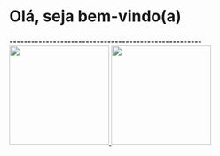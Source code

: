 
<h1>Olá, seja bem-vindo(a)</h1>
<strong>-----------------------------------------------------</strong>
<div align="left">
  <a href="https://github.com/miltonjuniordev">
  <img height="180em" src="https://github-readme-stats.vercel.app/api?username=rafaballerini&show_icons=true&theme=dracula&include_all_commits=true&count_private=true"/>
  <img height="180em" src="https://github-readme-stats.vercel.app/api/top-langs/?username=rafaballerini&layout=compact&langs_count=7&theme=dracula"/>
</div>
